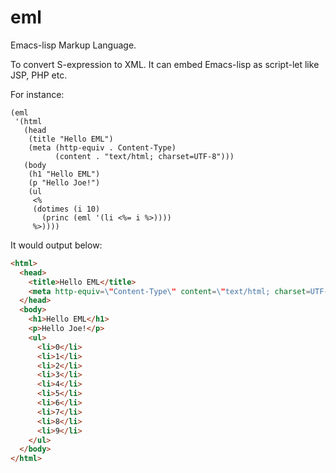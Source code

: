 eml
===

Emacs-lisp Markup Language.

To convert S-expression to XML.
It can embed Emacs-lisp as script-let like JSP, PHP etc.

For instance:
```Lisp
(eml
 '(html
   (head
    (title "Hello EML")
    (meta (http-equiv . Content-Type)
          (content . "text/html; charset=UTF-8")))
   (body
    (h1 "Hello EML")
    (p "Hello Joe!")
    (ul
     <%
     (dotimes (i 10)
       (princ (eml '(li <%= i %>))))
     %>))))
```
It would output below:
```HTML
<html>
  <head>
    <title>Hello EML</title>
    <meta http-equiv=\"Content-Type\" content=\"text/html; charset=UTF-8\" />
  </head>
  <body>
    <h1>Hello EML</h1>
    <p>Hello Joe!</p>
    <ul>
      <li>0</li>
      <li>1</li>
      <li>2</li>
      <li>3</li>
      <li>4</li>
      <li>5</li>
      <li>6</li>
      <li>7</li>
      <li>8</li>
      <li>9</li>
    </ul>
  </body>
</html>
```
